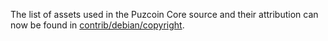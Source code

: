 The list of assets used in the Puzcoin Core source and their attribution can now be found in [contrib/debian/copyright](../contrib/debian/copyright).
